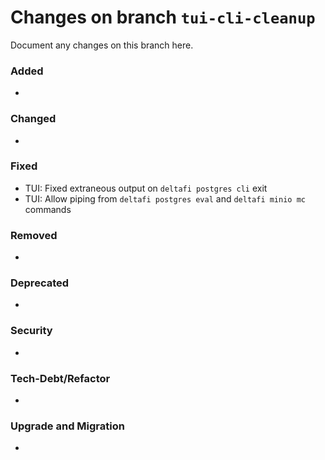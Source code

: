 # Changes on branch `tui-cli-cleanup`
Document any changes on this branch here.
### Added
- 

### Changed
- 

### Fixed
- TUI: Fixed extraneous output on `deltafi postgres cli` exit
- TUI: Allow piping from `deltafi postgres eval` and `deltafi minio mc` commands

### Removed
- 

### Deprecated
- 

### Security
- 

### Tech-Debt/Refactor
- 

### Upgrade and Migration
- 
